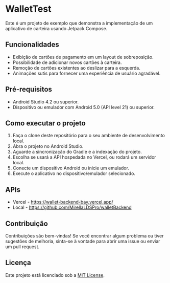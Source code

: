 ﻿# WalletTest

Este é um projeto de exemplo que demonstra a implementação de um aplicativo de carteira usando Jetpack Compose.

## Funcionalidades

-   Exibição de cartões de pagamento em um layout de sobreposição.
-   Possibilidade de adicionar novos cartões à carteira.
-   Remoção de cartões existentes ao deslizar para a esquerda.
-   Animações sutis para fornecer uma experiência de usuário agradável.

## Pré-requisitos

-   Android Studio 4.2 ou superior.
-   Dispositivo ou emulador com Android 5.0 (API level 21) ou superior.

## Como executar o projeto

1.  Faça o clone deste repositório para o seu ambiente de desenvolvimento local.
2.  Abra o projeto no Android Studio.
3.  Aguarde a sincronização do Gradle e a indexação do projeto.
4.  Escolha se usará a API hospedada no Vercel, ou rodará um servidor local.
5.  Conecte um dispositivo Android ou inicie um emulador.
6.  Execute o aplicativo no dispositivo/emulador selecionado.

## APIs
- Vercel - https://wallet-backend-bay.vercel.app/
- Local - https://github.com/MirellaLDSPro/walletBackend

## Contribuição

Contribuições são bem-vindas! Se você encontrar algum problema ou tiver sugestões de melhoria, sinta-se à vontade para abrir uma issue ou enviar um pull request.

## Licença

Este projeto está licenciado sob a [MIT License](https://chat.openai.com/c/LICENSE).
